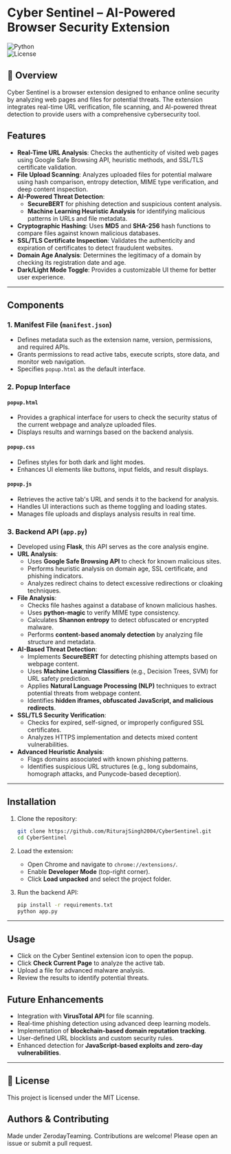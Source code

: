 # Cyber Sentinel – AI-Powered Browser Security Extension

![Python](https://img.shields.io/badge/Python-3.8%2B-green.svg)  
![License](https://img.shields.io/badge/License-MIT-brightgreen.svg)  

## 📌 Overview

Cyber Sentinel is a browser extension designed to enhance online security by analyzing web pages and files for potential threats. The extension integrates real-time URL verification, file scanning, and AI-powered threat detection to provide users with a comprehensive cybersecurity tool.

## Features

- **Real-Time URL Analysis**: Checks the authenticity of visited web pages using Google Safe Browsing API, heuristic methods, and SSL/TLS certificate validation.
- **File Upload Scanning**: Analyzes uploaded files for potential malware using hash comparison, entropy detection, MIME type verification, and deep content inspection.
- **AI-Powered Threat Detection**:
  - **SecureBERT** for phishing detection and suspicious content analysis.
  - **Machine Learning Heuristic Analysis** for identifying malicious patterns in URLs and file metadata.
- **Cryptographic Hashing**: Uses **MD5** and **SHA-256** hash functions to compare files against known malicious databases.
- **SSL/TLS Certificate Inspection**: Validates the authenticity and expiration of certificates to detect fraudulent websites.
- **Domain Age Analysis**: Determines the legitimacy of a domain by checking its registration date and age.
- **Dark/Light Mode Toggle**: Provides a customizable UI theme for better user experience.

---

## Components

### 1. Manifest File (`manifest.json`)

- Defines metadata such as the extension name, version, permissions, and required APIs.
- Grants permissions to read active tabs, execute scripts, store data, and monitor web navigation.
- Specifies `popup.html` as the default interface.

### 2. Popup Interface

#### `popup.html`

- Provides a graphical interface for users to check the security status of the current webpage and analyze uploaded files.
- Displays results and warnings based on the backend analysis.

#### `popup.css`

- Defines styles for both dark and light modes.
- Enhances UI elements like buttons, input fields, and result displays.

#### `popup.js`

- Retrieves the active tab's URL and sends it to the backend for analysis.
- Handles UI interactions such as theme toggling and loading states.
- Manages file uploads and displays analysis results in real time.

### 3. Backend API (`app.py`)

- Developed using **Flask**, this API serves as the core analysis engine.
- **URL Analysis**:
  - Uses **Google Safe Browsing API** to check for known malicious sites.
  - Performs heuristic analysis on domain age, SSL certificate, and phishing indicators.
  - Analyzes redirect chains to detect excessive redirections or cloaking techniques.
- **File Analysis**:
  - Checks file hashes against a database of known malicious hashes.
  - Uses **python-magic** to verify MIME type consistency.
  - Calculates **Shannon entropy** to detect obfuscated or encrypted malware.
  - Performs **content-based anomaly detection** by analyzing file structure and metadata.
- **AI-Based Threat Detection**:
  - Implements **SecureBERT** for detecting phishing attempts based on webpage content.
  - Uses **Machine Learning Classifiers** (e.g., Decision Trees, SVM) for URL safety prediction.
  - Applies **Natural Language Processing (NLP)** techniques to extract potential threats from webpage content.
  - Identifies **hidden iframes, obfuscated JavaScript, and malicious redirects**.
- **SSL/TLS Security Verification**:
  - Checks for expired, self-signed, or improperly configured SSL certificates.
  - Analyzes HTTPS implementation and detects mixed content vulnerabilities.
- **Advanced Heuristic Analysis**:
  - Flags domains associated with known phishing patterns.
  - Identifies suspicious URL structures (e.g., long subdomains, homograph attacks, and Punycode-based deception).

---

## Installation

1. Clone the repository:

   ```bash
   git clone https://github.com/RiturajSingh2004/CyberSentinel.git
   cd CyberSentinel
   ```

2. Load the extension:

   - Open Chrome and navigate to `chrome://extensions/`.
   - Enable **Developer Mode** (top-right corner).
   - Click **Load unpacked** and select the project folder.

3. Run the backend API:

   ```bash
   pip install -r requirements.txt
   python app.py
   ```
---
## Usage

- Click on the Cyber Sentinel extension icon to open the popup.
- Click **Check Current Page** to analyze the active tab.
- Upload a file for advanced malware analysis.
- Review the results to identify potential threats.

## Future Enhancements

- Integration with **VirusTotal API** for file scanning.
- Real-time phishing detection using advanced deep learning models.
- Implementation of **blockchain-based domain reputation tracking**.
- User-defined URL blocklists and custom security rules.
- Enhanced detection for **JavaScript-based exploits and zero-day vulnerabilities**.
---

## 📜 License

This project is licensed under the MIT License.

## Authors & Contributing

Made under ZerodayTeaming. Contributions are welcome! Please open an issue or submit a pull request.
